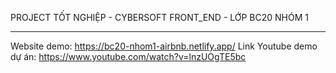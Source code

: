 PROJECT TỐT NGHIỆP - CYBERSOFT FRONT_END - LỚP BC20 NHÓM 1

***************************************************
Website demo: https://bc20-nhom1-airbnb.netlify.app/
Link Youtube demo dự án: https://www.youtube.com/watch?v=lnzUOgTE5bc

